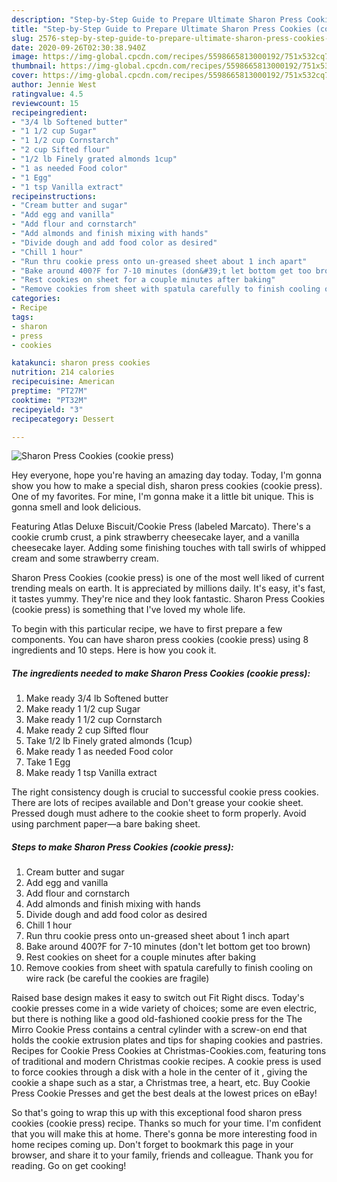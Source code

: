 ```yaml
---
description: "Step-by-Step Guide to Prepare Ultimate Sharon Press Cookies (cookie press)"
title: "Step-by-Step Guide to Prepare Ultimate Sharon Press Cookies (cookie press)"
slug: 2576-step-by-step-guide-to-prepare-ultimate-sharon-press-cookies-cookie-press
date: 2020-09-26T02:30:38.940Z
image: https://img-global.cpcdn.com/recipes/5598665813000192/751x532cq70/sharon-press-cookies-cookie-press-recipe-main-photo.jpg
thumbnail: https://img-global.cpcdn.com/recipes/5598665813000192/751x532cq70/sharon-press-cookies-cookie-press-recipe-main-photo.jpg
cover: https://img-global.cpcdn.com/recipes/5598665813000192/751x532cq70/sharon-press-cookies-cookie-press-recipe-main-photo.jpg
author: Jennie West
ratingvalue: 4.5
reviewcount: 15
recipeingredient:
- "3/4 lb Softened butter"
- "1 1/2 cup Sugar"
- "1 1/2 cup Cornstarch"
- "2 cup Sifted flour"
- "1/2 lb Finely grated almonds 1cup"
- "1 as needed Food color"
- "1 Egg"
- "1 tsp Vanilla extract"
recipeinstructions:
- "Cream butter and sugar"
- "Add egg and vanilla"
- "Add flour and cornstarch"
- "Add almonds and finish mixing with hands"
- "Divide dough and add food color as desired"
- "Chill 1 hour"
- "Run thru cookie press onto un-greased sheet about 1 inch apart"
- "Bake around 400?F for 7-10 minutes (don&#39;t let bottom get too brown)"
- "Rest cookies on sheet for a couple minutes after baking"
- "Remove cookies from sheet with spatula carefully to finish cooling on wire rack (be careful the cookies are fragile)"
categories:
- Recipe
tags:
- sharon
- press
- cookies

katakunci: sharon press cookies 
nutrition: 214 calories
recipecuisine: American
preptime: "PT27M"
cooktime: "PT32M"
recipeyield: "3"
recipecategory: Dessert

---
```



![Sharon Press Cookies (cookie press)](https://img-global.cpcdn.com/recipes/5598665813000192/751x532cq70/sharon-press-cookies-cookie-press-recipe-main-photo.jpg)

Hey everyone, hope you're having an amazing day today. Today, I'm gonna show you how to make a special dish, sharon press cookies (cookie press). One of my favorites. For mine, I'm gonna make it a little bit unique. This is gonna smell and look delicious.

Featuring Atlas Deluxe Biscuit/Cookie Press (labeled Marcato). There&#39;s a cookie crumb crust, a pink strawberry cheesecake layer, and a vanilla cheesecake layer. Adding some finishing touches with tall swirls of whipped cream and some strawberry cream.

Sharon Press Cookies (cookie press) is one of the most well liked of current trending meals on earth. It is appreciated by millions daily. It's easy, it's fast, it tastes yummy. They're nice and they look fantastic. Sharon Press Cookies (cookie press) is something that I've loved my whole life.


To begin with this particular recipe, we have to first prepare a few components. You can have sharon press cookies (cookie press) using 8 ingredients and 10 steps. Here is how you cook it.

<!--inarticleads1-->

##### The ingredients needed to make Sharon Press Cookies (cookie press):

1. Make ready 3/4 lb Softened butter
1. Make ready 1 1/2 cup Sugar
1. Make ready 1 1/2 cup Cornstarch
1. Make ready 2 cup Sifted flour
1. Take 1/2 lb Finely grated almonds (1cup)
1. Make ready 1 as needed Food color
1. Take 1 Egg
1. Make ready 1 tsp Vanilla extract


The right consistency dough is crucial to successful cookie press cookies. There are lots of recipes available and Don&#39;t grease your cookie sheet. Pressed dough must adhere to the cookie sheet to form properly. Avoid using parchment paper—a bare baking sheet. 

<!--inarticleads2-->

##### Steps to make Sharon Press Cookies (cookie press):

1. Cream butter and sugar
1. Add egg and vanilla
1. Add flour and cornstarch
1. Add almonds and finish mixing with hands
1. Divide dough and add food color as desired
1. Chill 1 hour
1. Run thru cookie press onto un-greased sheet about 1 inch apart
1. Bake around 400?F for 7-10 minutes (don&#39;t let bottom get too brown)
1. Rest cookies on sheet for a couple minutes after baking
1. Remove cookies from sheet with spatula carefully to finish cooling on wire rack (be careful the cookies are fragile)


Raised base design makes it easy to switch out Fit Right discs. Today&#39;s cookie presses come in a wide variety of choices; some are even electric, but there is nothing like a good old-fashioned cookie press for the The Mirro Cookie Press contains a central cylinder with a screw-on end that holds the cookie extrusion plates and tips for shaping cookies and pastries. Recipes for Cookie Press Cookies at Christmas-Cookies.com, featuring tons of traditional and modern Christmas cookie recipes. A cookie press is used to force cookies through a disk with a hole in the center of it , giving the cookie a shape such as a star, a Christmas tree, a heart, etc. Buy Cookie Press Cookie Presses and get the best deals at the lowest prices on eBay! 

So that's going to wrap this up with this exceptional food sharon press cookies (cookie press) recipe. Thanks so much for your time. I'm confident that you will make this at home. There's gonna be more interesting food in home recipes coming up. Don't forget to bookmark this page in your browser, and share it to your family, friends and colleague. Thank you for reading. Go on get cooking!
